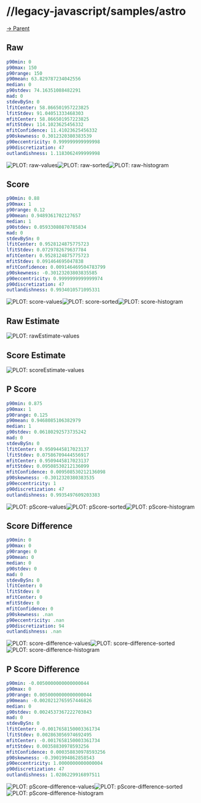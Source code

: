 
# //legacy-javascript/samples/astro

[→ Parent](../..)


## Raw


```yaml
p90min: 0
p90max: 150
p90range: 150
p90mean: 63.829787234042556
median: 0
p90stdev: 74.16351088482291
mad: 0
stdevBySn: 0
lfitCenter: 58.866501957223825
lfitStdev: 91.04051333468303
mfitCenter: 58.866501957223825
mfitStdev: 114.1023625456332
mfitConfidence: 11.41023625456332
p90skewness: 0.3012320380383539
p90eccentricity: 0.999999999999998
p90discretization: 47
outlandishness: 1.1183062499999998

```

![PLOT: raw-values](./raw/values.svg)![PLOT: raw-sorted](./raw/sorted.svg)![PLOT: raw-histogram](./raw/histogram.svg)
## Score


```yaml
p90min: 0.88
p90max: 1
p90range: 0.12
p90mean: 0.9489361702127657
median: 1
p90stdev: 0.05933080870785834
mad: 0
stdevBySn: 0
lfitCenter: 0.9528124875775723
lfitStdev: 0.0729782679637784
mfitCenter: 0.9528124875775723
mfitStdev: 0.091464695047838
mfitConfidence: 0.009146469504783799
p90skewness: -0.30123203803835585
p90eccentricity: 0.9999999999999974
p90discretization: 47
outlandishness: 0.9934010571095331

```

![PLOT: score-values](./score/values.svg)![PLOT: score-sorted](./score/sorted.svg)![PLOT: score-histogram](./score/histogram.svg)
## Raw Estimate

![PLOT: rawEstimate-values](./rawEstimate/values.svg)
## Score Estimate

![PLOT: scoreEstimate-values](./scoreEstimate/values.svg)
## P Score


```yaml
p90min: 0.875
p90max: 1
p90range: 0.125
p90mean: 0.9468085106382979
median: 1
p90stdev: 0.06180292573735242
mad: 0
stdevBySn: 0
lfitCenter: 0.9509445817023137
lfitStdev: 0.07586709444556917
mfitCenter: 0.9509445817023137
mfitStdev: 0.09508530212136099
mfitConfidence: 0.009508530212136098
p90skewness: -0.3012320380383535
p90eccentricity: 1
p90discretization: 47
outlandishness: 0.9935497609203383

```

![PLOT: pScore-values](./pScore/values.svg)![PLOT: pScore-sorted](./pScore/sorted.svg)![PLOT: pScore-histogram](./pScore/histogram.svg)
## Score Difference


```yaml
p90min: 0
p90max: 0
p90range: 0
p90mean: 0
median: 0
p90stdev: 0
mad: 0
stdevBySn: 0
lfitCenter: 0
lfitStdev: 0
mfitCenter: 0
mfitStdev: 0
mfitConfidence: 0
p90skewness: .nan
p90eccentricity: .nan
p90discretization: 94
outlandishness: .nan

```

![PLOT: score-difference-values](./score-difference/values.svg)![PLOT: score-difference-sorted](./score-difference/sorted.svg)![PLOT: score-difference-histogram](./score-difference/histogram.svg)
## P Score Difference


```yaml
p90min: -0.0050000000000000044
p90max: 0
p90range: 0.0050000000000000044
p90mean: -0.0020212765957446826
median: 0
p90stdev: 0.0024537367222703843
mad: 0
stdevBySn: 0
lfitCenter: -0.0017658150003361734
lfitStdev: 0.002863056974692495
mfitCenter: -0.0017658150003361734
mfitStdev: 0.00358830978593256
mfitConfidence: 0.000358830978593256
p90skewness: -0.3901994862858543
p90eccentricity: 1.0000000000000004
p90discretization: 47
outlandishness: 1.0286229916897511

```

![PLOT: pScore-difference-values](./pScore-difference/values.svg)![PLOT: pScore-difference-sorted](./pScore-difference/sorted.svg)![PLOT: pScore-difference-histogram](./pScore-difference/histogram.svg)